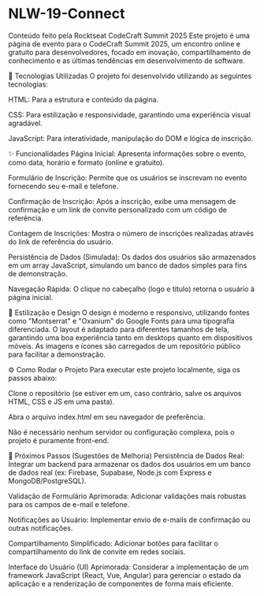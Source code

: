 # NLW-19-Connect

Conteúdo feito pela Rocktseat
CodeCraft Summit 2025
Este projeto é uma página de evento para o CodeCraft Summit 2025, um encontro online e gratuito para desenvolvedores, focado em inovação, compartilhamento de conhecimento e as últimas tendências em desenvolvimento de software.

🚀 Tecnologias Utilizadas
O projeto foi desenvolvido utilizando as seguintes tecnologias:

HTML: Para a estrutura e conteúdo da página.

CSS: Para estilização e responsividade, garantindo uma experiência visual agradável.

JavaScript: Para interatividade, manipulação do DOM e lógica de inscrição.

✨ Funcionalidades
Página Inicial: Apresenta informações sobre o evento, como data, horário e formato (online e gratuito).

Formulário de Inscrição: Permite que os usuários se inscrevam no evento fornecendo seu e-mail e telefone.

Confirmação de Inscrição: Após a inscrição, exibe uma mensagem de confirmação e um link de convite personalizado com um código de referência.

Contagem de Inscrições: Mostra o número de inscrições realizadas através do link de referência do usuário.

Persistência de Dados (Simulada): Os dados dos usuários são armazenados em um array JavaScript, simulando um banco de dados simples para fins de demonstração.

Navegação Rápida: O clique no cabeçalho (logo e título) retorna o usuário à página inicial.

🎨 Estilização e Design
O design é moderno e responsivo, utilizando fontes como "Montserrat" e "Oxanium" do Google Fonts para uma tipografia diferenciada. O layout é adaptado para diferentes tamanhos de tela, garantindo uma boa experiência tanto em desktops quanto em dispositivos móveis. As imagens e ícones são carregados de um repositório público para facilitar a demonstração.

⚙️ Como Rodar o Projeto
Para executar este projeto localmente, siga os passos abaixo:

Clone o repositório (se estiver em um, caso contrário, salve os arquivos HTML, CSS e JS em uma pasta).

Abra o arquivo index.html em seu navegador de preferência.

Não é necessário nenhum servidor ou configuração complexa, pois o projeto é puramente front-end.

🎯 Próximos Passos (Sugestões de Melhoria)
Persistência de Dados Real: Integrar um backend para armazenar os dados dos usuários em um banco de dados real (ex: Firebase, Supabase, Node.js com Express e MongoDB/PostgreSQL).

Validação de Formulário Aprimorada: Adicionar validações mais robustas para os campos de e-mail e telefone.

Notificações ao Usuário: Implementar envio de e-mails de confirmação ou outras notificações.

Compartilhamento Simplificado: Adicionar botões para facilitar o compartilhamento do link de convite em redes sociais.

Interface do Usuário (UI) Aprimorada: Considerar a implementação de um framework JavaScript (React, Vue, Angular) para gerenciar o estado da aplicação e a renderização de componentes de forma mais eficiente.

